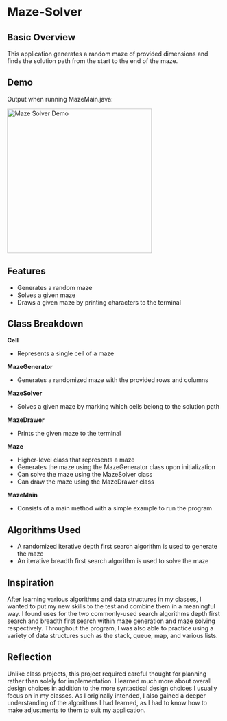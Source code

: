 # Maze-Solver
## Basic Overview
This application generates a random maze of provided dimensions and finds the solution path from the start to the end of the maze.
## Demo
Output when running MazeMain.java:

<img width="337" alt="Maze Solver Demo" src="https://github.com/carsonmdd/Maze-Solver/assets/130185711/8e70fa2e-9383-4329-b3ef-cd8719d60a4d">

## Features
- Generates a random maze
- Solves a given maze
- Draws a given maze by printing characters to the terminal
## Class Breakdown
**Cell**
- Represents a single cell of a maze

**MazeGenerator**
- Generates a randomized maze with the provided rows and columns

**MazeSolver**
- Solves a given maze by marking which cells belong to the solution path

**MazeDrawer**
- Prints the given maze to the terminal

**Maze**
- Higher-level class that represents a maze
- Generates the maze using the MazeGenerator class upon initialization
- Can solve the maze using the MazeSolver class
- Can draw the maze using the MazeDrawer class

**MazeMain**
- Consists of a main method with a simple example to run the program

## Algorithms Used
- A randomized iterative depth first search algorithm is used to generate the maze
- An iterative breadth first search algorithm is used to solve the maze

## Inspiration
After learning various algorithms and data structures in my classes, I wanted to put my new skills to the test and combine them in a meaningful way. I found uses for the two commonly-used search algorithms depth first search and breadth first search within maze generation and maze solving respectively. Throughout the program, I was also able to practice using a variety of data structures such as the stack, queue, map, and various lists.

## Reflection
Unlike class projects, this project required careful thought for planning rather than solely for implementation. I learned much more about overall design choices in addition to the more syntactical design choices I usually focus on in my classes. As I originally intended, I also gained a deeper understanding of the algorithms I had learned, as I had to know how to make adjustments to them to suit my application.
